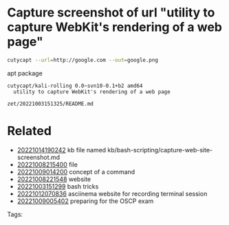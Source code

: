 # Capture screenshot of url "utility to capture WebKit's rendering of a web page"
```bash
cutycapt --url=http://google.com --out=google.png
```
apt package
```
cutycapt/kali-rolling 0.0~svn10-0.1+b2 amd64
  utility to capture WebKit's rendering of a web page
```

` zet/20221003151325/README.md `

# Related

- [20221014190242](/zet/20221014190242/README.md) kb file named kb/bash-scripting/capture-web-site-screenshot.md
- [20221008215400](/zet/20221008215400/README.md) file
- [20221009014200](/zet/20221009014200/README.md) concept of a command
- [20221008221548](/zet/20221008221548/README.md) website
- [20221003151299](/zet/20221003151299/README.md) bash tricks
- [20221012070836](/zet/20221012070836/README.md) asciinema website for recording terminal session
- [20221009005402](/zet/20221009005402/README.md) preparing for the OSCP exam

Tags:

    
